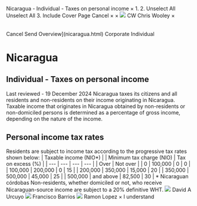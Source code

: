 Nicaragua - Individual - Taxes on personal income
×
1.
2.
Unselect All
Unselect All
3.
Include Cover Page
Cancel
×
×
![](-/media/world-wide-tax-summaries/attachments/global---chris-wooley.ashx%3Frev=ac5e5f3223b34096b1afc2a6009c7320&revision=ac5e5f32-23b3-4096-b1af-c2a6009c7320&hash=859B7ADC84DC2CBEC9760E9E6EE7DE6D0A8BFCDF)
CW
Chris Wooley
×
######
Cancel
Send
Overview](nicaragua.html)
Corporate
Individual
# Nicaragua
## Individual - Taxes on personal income
Last reviewed - 19 December 2024
Nicaragua taxes its citizens and all residents and non-residents on their income originating in Nicaragua. Taxable income that originates in Nicaragua obtained by non-residents or non-domiciled persons is determined as a percentage of gross income, depending on the nature of the income.
## Personal income tax rates
Residents are subject to income tax according to the progressive tax rates shown below:
| Taxable income (NIO\*) | | Minimum tax charge (NIO) | Tax on excess (%) |
| --- | --- | --- | --- |
| Over | Not over |
| 0 | 100,000 | 0 | 0 |
| 100,000 | 200,000 | 0 | 15 |
| 200,000 | 350,000 | 15,000 | 20 |
| 350,000 | 500,000 | 45,000 | 25 |
| 500,000 | and above | 82,500 | 30 |
\* Nicaraguan córdobas
Non-residents, whether domiciled or not, who receive Nicaraguan-source income are subject to a 20% definitive WHT.
![](-/media/world-wide-tax-summaries/attachments/nicaragua---david_urcuyo.ashx%3Frev=94d158d625814c15bd14009b775f1961&revision=94d158d6-2581-4c15-bd14-009b775f1961&hash=7618436BA365674884D8DFF0548A604B7DEAB0B0)
David A Urcuyo
![](-/media/world-wide-tax-summaries/attachments/panama---francisco-barrios.ashx%3Frev=a27cc0c4bf394c4f9fb10deab9f495ee&revision=a27cc0c4-bf39-4c4f-9fb1-0deab9f495ee&hash=D080020EACFEB25C57623DFE258B24FC4263C368)
Francisco Barrios
![](-/media/world-wide-tax-summaries/nicaraguaramon-lopezfoto-ramon-lopezpng20210720223659775.ashx%3Frev=ae6a116de552414ba426f80e47a4f69f&revision=ae6a116d-e552-414b-a426-f80e47a4f69f&hash=8CDF174F38FD002EF3241C9492A96589D135F6B8)
Ramon Lopez
×
I understand